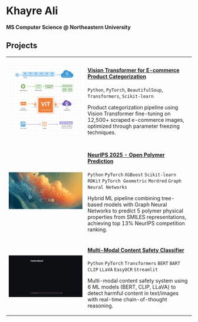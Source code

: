 # Khayre Ali

**MS Computer Science @ Northeastern University**

## Projects

<table>
<tr>
<td width="200">

![ViT Demo](e-commerce_demo.png)

</td>
<td>
  
  #### [Vision Transformer for E-commerce Product Categorization](https://github.com/khayreali/ecommerce-product-classifier)
  `Python`, `PyTorch`, `BeautifulSoup`, `Transformers`, `Scikit-learn`
  
  Product categorization pipeline using Vision Transformer fine-tuning on 12,500+ scraped e-commerce images, optimized through parameter freezing techniques.
  
</td>
</tr>

<tr>
<td width="200">

![NEURIPS cover](neurips_cover.png)

</td>
<td>

  #### [NeurIPS 2025 - Open Polymer Prediction](https://github.com/khayreali/neurips_open_polymer_prediction_2025)
  `Python` `PyTorch` `XGBoost` `Scikit-learn` `RDKit` `PyTorch Geometric` `Mordred` `Graph Neural Networks`
  
  Hybrid ML pipeline combining tree-based models with Graph Neural Networks to predict 5 polymer physical properties from SMILES representations, achieving top 13% NeurIPS competition ranking.
  
</td>
</tr>



<tr>
<td width="200">

![Safety Demo](contentguard_demo.gif)

</td>
<td>

  #### [Multi-Modal Content Safety Classifier](https://github.com/khayreali/content-guard)
  `Python` `PyTorch` `Transformers` `BERT` `BART` `CLIP` `LLaVA` `EasyOCR` `Streamlit`
  
  Multi-modal content safety system using 6 ML models (BERT, CLIP, LLaVA) to detect harmful content in text/images with real-time chain-of-thought reasoning.
  
</td>
</tr>

</table>
